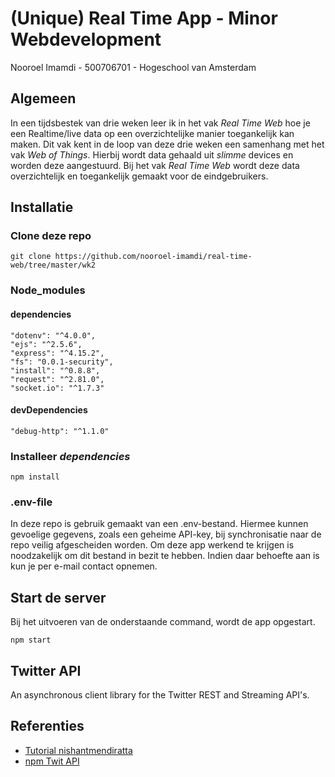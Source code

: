# (Unique) Real Time App - Minor Webdevelopment
Nooroel Imamdi - 500706701 - Hogeschool van Amsterdam

## Algemeen
In een tijdsbestek van drie weken leer ik in het vak *Real Time Web* hoe je een Realtime/live data op een overzichtelijke manier toegankelijk kan maken. Dit vak kent in de loop van deze drie weken een samenhang met het vak *Web of Things*. Hierbij wordt data gehaald uit *slimme* devices en worden deze aangestuurd. Bij het vak *Real Time Web* wordt deze data overzichtelijk en toegankelijk gemaakt voor de eindgebruikers.

## Installatie

### Clone deze repo
```
git clone https://github.com/nooroel-imamdi/real-time-web/tree/master/wk2
```
### Node_modules

#### dependencies
```
"dotenv": "^4.0.0",
"ejs": "^2.5.6",
"express": "^4.15.2",
"fs": "0.0.1-security",
"install": "^0.8.8",
"request": "^2.81.0",
"socket.io": "^1.7.3"
```
#### devDependencies
```
"debug-http": "^1.1.0"
```

### Installeer *dependencies*
```
npm install
```

### .env-file
In deze repo is gebruik gemaakt van een .env-bestand. Hiermee kunnen gevoelige gegevens, zoals een geheime API-key, bij synchronisatie naar de repo veilig afgescheiden worden. Om deze app werkend te krijgen is noodzakelijk om dit bestand in bezit te hebben. Indien daar behoefte aan is kun je per e-mail contact opnemen.

## Start de server
Bij het uitvoeren van de onderstaande command, wordt de app opgestart.
```
npm start
```

## Twitter API
An asynchronous client library for the Twitter REST and Streaming API's.

## Referenties
- [Tutorial nishantmendiratta ](https://github.com/nishantmendiratta/Node-JS/wiki/Combining-realtime-twitter-data-with-socket.io-and-streaming-data-at-browser)
- [npm Twit API ](https://github.com/nishantmendiratta/twit)
